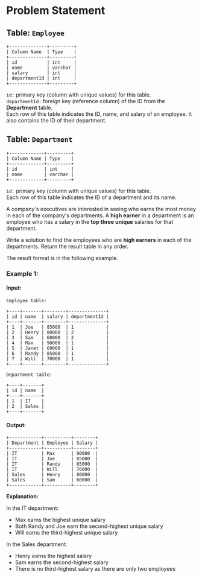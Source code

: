 
# Problem Statement
## Table:  `Employee`
```
+--------------+---------+
| Column Name  | Type    |
+--------------+---------+
| id           | int     |
| name         | varchar |
| salary       | int     |
| departmentId | int     |
+--------------+---------+
```
`id:` primary key (column with unique values) for this table.\
`departmentId:` foreign key (reference column) of the ID from the **Department** table.\
Each row of this table indicates the ID, name, and salary of an employee. It also contains the ID of their department.

## Table:  `Department`
```
+-------------+---------+
| Column Name | Type    |
+-------------+---------+
| id          | int     |
| name        | varchar |
+-------------+---------+
```
`id:` primary key (column with unique values) for this table.\
Each row of this table indicates the ID of a department and its name.

A company's executives are interested in seeing who earns the most money in each of the company's departments. A  **high earner**  in a department is an employee who has a salary in the  **top three unique**  salaries for that department.

Write a solution to find the employees who are  **high earners**  in each of the departments. Return the result table  in any order.

The result format is in the following example.

### Example 1:
#### Input:
`Employee table:`
```
+----+-------+--------+--------------+
| id | name  | salary | departmentId |
+----+-------+--------+--------------+
| 1  | Joe   | 85000  | 1            |
| 2  | Henry | 80000  | 2            |
| 3  | Sam   | 60000  | 2            |
| 4  | Max   | 90000  | 1            |
| 5  | Janet | 69000  | 1            |
| 6  | Randy | 85000  | 1            |
| 7  | Will  | 70000  | 1            |
+----+-------+--------+--------------+
```
`Department table:`
```
+----+-------+
| id | name  |
+----+-------+
| 1  | IT    |
| 2  | Sales |
+----+-------+
```
#### Output:
```
+------------+----------+--------+
| Department | Employee | Salary |
+------------+----------+--------+
| IT         | Max      | 90000  |
| IT         | Joe      | 85000  |
| IT         | Randy    | 85000  |
| IT         | Will     | 70000  |
| Sales      | Henry    | 80000  |
| Sales      | Sam      | 60000  |
+------------+----------+--------+
```

**Explanation:** 

In the IT department:
- Max earns the highest unique salary
- Both Randy and Joe earn the second-highest unique salary
- Will earns the third-highest unique salary

In the Sales department:
- Henry earns the highest salary
- Sam earns the second-highest salary
- There is no third-highest salary as there are only two employees
